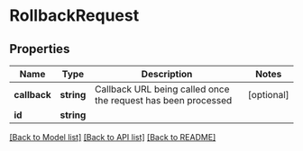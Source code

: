 # RollbackRequest

## Properties
Name | Type | Description | Notes
------------ | ------------- | ------------- | -------------
**callback** | **string** | Callback URL being called once the request has been processed | [optional] 
**id** | **string** |  | 

[[Back to Model list]](../README.md#documentation-for-models) [[Back to API list]](../README.md#documentation-for-api-endpoints) [[Back to README]](../README.md)

